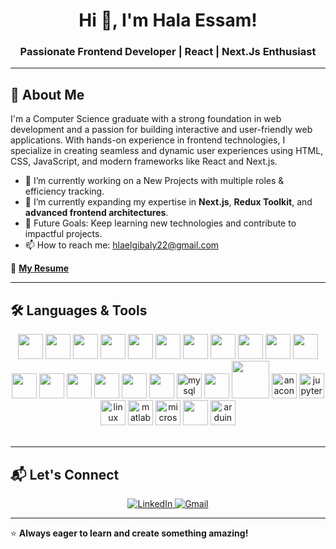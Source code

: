 <h1 align="center">Hi 👋, I'm Hala Essam!</h1>
<h3 align="center">Passionate Frontend Developer | React | Next.Js Enthusiast</h3>

---

<h2>🚀 About Me</h2>

I'm a Computer Science graduate with a strong foundation in web development and a passion for building interactive and user-friendly web applications. With hands-on experience in frontend technologies, I specialize in creating seamless and dynamic user experiences using HTML, CSS, JavaScript, and modern frameworks like React and Next.js.<br>

- 🔭 I’m currently working on a New Projects with multiple roles & efficiency tracking.
- 🌱 I’m currently expanding my expertise in **Next.js**, **Redux Toolkit**, and **advanced frontend architectures**.
- 🎯 Future Goals: Keep learning new technologies and contribute to impactful projects.
- 📫 How to reach me: [hlaelgibaly22@gmail.com](mailto:hlaelgibaly22@gmail.com)

📄 **[My Resume](https://drive.google.com/file/d/1NxxnkiEB3FyvsSh4Lqq8Tb5Kl2WdUg7B/view?usp=drive_link)**

---

<h2>🛠️ Languages & Tools</h2>

<div align="center">
  <img height="40" width="40" src="https://cdn.jsdelivr.net/gh/devicons/devicon/icons/html5/html5-original.svg" />
  <img height="40" width="40" src="https://cdn.jsdelivr.net/gh/devicons/devicon/icons/css3/css3-original.svg" />
  <img height="40" width="40" src="https://cdn.jsdelivr.net/gh/devicons/devicon/icons/sass/sass-original.svg" />
  <img height="40" width="40" src="https://cdn.jsdelivr.net/gh/devicons/devicon/icons/bootstrap/bootstrap-original.svg" />
  <img height="40" width="40" src="https://cdn.jsdelivr.net/gh/devicons/devicon/icons/javascript/javascript-original.svg" />
  <img height="40" width="40" src="https://cdn.jsdelivr.net/gh/devicons/devicon/icons/nextjs/nextjs-original.svg" />
  <img height="40" width="40" src="https://cdn.jsdelivr.net/gh/devicons/devicon/icons/typescript/typescript-original.svg" />
  <img height="40" width="40" src="https://cdn.jsdelivr.net/gh/devicons/devicon/icons/jquery/jquery-original.svg" />
  <img height="40" width="40" src="https://cdn.jsdelivr.net/gh/devicons/devicon/icons/react/react-original.svg" />
  <img height="40" width="40" src="https://cdn.jsdelivr.net/gh/devicons/devicon/icons/redux/redux-original.svg" />
  <img height="40" width="40" src="https://cdn.jsdelivr.net/gh/devicons/devicon/icons/tailwindcss/tailwindcss-original.svg" />
  <img height="40" width="40" src="https://cdn.jsdelivr.net/gh/devicons/devicon/icons/materialui/materialui-original.svg" />
  <img height="40" width="40" src="https://cdn.jsdelivr.net/gh/devicons/devicon/icons/git/git-original.svg" />
  <img height="40" width="40" src="https://cdn.jsdelivr.net/gh/devicons/devicon/icons/github/github-original.svg" />
  <img  height="40" width="40" src="https://cdn.jsdelivr.net/gh/devicons/devicon@latest/icons/c/c-original.svg" />     
  <img  height="40" width="40" src="https://cdn.jsdelivr.net/gh/devicons/devicon@latest/icons/cplusplus/cplusplus-original.svg" />
  <img  height="40" width="40" src="https://cdn.jsdelivr.net/gh/devicons/devicon@latest/icons/java/java-original-wordmark.svg" />     
  <img  height="40" width="40" src="https://cdn.jsdelivr.net/gh/devicons/devicon/icons/mysql/mysql-original.svg" height="40" alt="mysql logo"  />  
  <img height="40" width="40" src="https://cdn.jsdelivr.net/gh/devicons/devicon@latest/icons/visualstudio/visualstudio-original.svg" />          
  <img height="60" width="60" src="https://cdn.jsdelivr.net/gh/devicons/devicon@latest/icons/androidstudio/androidstudio-plain-wordmark.svg" />
  <img  height="40" width="40" src="https://cdn.jsdelivr.net/gh/devicons/devicon/icons/anaconda/anaconda-original.svg" height="40" alt="anaconda logo"  />
  <img  height="40" width="40" src="https://cdn.jsdelivr.net/gh/devicons/devicon/icons/jupyter/jupyter-original.svg" height="40" alt="jupyter logo"  />
  <img  height="40" width="40" src="https://cdn.jsdelivr.net/gh/devicons/devicon/icons/linux/linux-original.svg" height="40" alt="linux logo"  />
  <img  height="40" width="40" src="https://cdn.jsdelivr.net/gh/devicons/devicon/icons/matlab/matlab-original.svg" height="40" alt="matlab logo"  />
  <img  height="40" width="40" src="https://cdn.jsdelivr.net/gh/devicons/devicon/icons/microsoftsqlserver/microsoftsqlserver-plain.svg" height="40" 
  alt="microsoftsqlserver logo"  />
  <img  height="40" width="40" src="https://cdn.jsdelivr.net/gh/devicons/devicon@latest/icons/azuresqldatabase/azuresqldatabase-original.svg" />
  <img  height="40" width="40" src="https://cdn.jsdelivr.net/gh/devicons/devicon/icons/arduino/arduino-original.svg" height="40" alt="arduino logo"  />


</div>
<br/>



---

<h2>📬 Let's Connect</h2>
<p align="center">
  <a href="https://www.linkedin.com/in/hla-essam/" target="_blank">
    <img src="https://img.shields.io/badge/-LinkedIn-blue?style=flat-square&logo=Linkedin&logoColor=white" alt="LinkedIn"/>
  </a>
  <a href="mailto:hlaelgibaly22@gmail.com">
    <img src="https://img.shields.io/badge/-Gmail-c14438?style=flat-square&logo=Gmail&logoColor=white" alt="Gmail"/>
  </a>
</p>

---

⭐ **Always eager to learn and create something amazing!**

